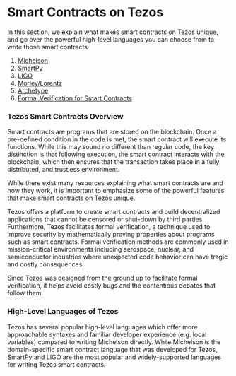 # Smart Contracts on Tezos

In this section, we explain what makes smart contracts on Tezos unique, and go over the powerful high-level languages you can choose from to write those smart contracts.

1. [Michelson](michelson.md)
2. [SmartPy](smartpy.md)
3. [LIGO](ligo.md)
4. [Morley/Lorentz ](untitled.md)
5. [Archetype](archetype.md)
6. [Formal Verification for Smart Contracts](michelsonandcoq.md)

### Tezos Smart Contracts Overview

Smart contracts are programs that are stored on the blockchain. Once a pre-defined condition in the code is met, the smart contract will execute its functions. While this may sound no different than regular code, the key distinction is that following execution, the smart contract interacts with the blockchain, which then ensures that the transaction takes place in a fully distributed, and trustless environment.

While there exist many resources explaining what smart contracts are and how they work, it is important to emphasize some of the powerful features that make smart contracts on Tezos unique. 

Tezos offers a platform to create smart contracts and build decentralized applications that cannot be censored or shut-down by third parties. Furthermore, Tezos facilitates formal verification, a technique used to improve security by mathematically proving properties about programs such as smart contracts. Formal verification methods are commonly used in mission-critical environments including aerospace, nuclear, and semiconductor industries where unexpected code behavior can have tragic and costly consequences.

Since Tezos was designed from the ground up to facilitate formal verification, it helps avoid costly bugs and the contentious debates that follow them.  


### High-Level Languages of Tezos

Tezos has several popular high-level languages which offer more approachable syntaxes and familiar developer experience \(e.g. local variables\) compared to writing Michelson directly. While Michelson is the domain-specific smart contract language that was developed for Tezos, SmartPy and LIGO are the most popular and widely-supported languages for writing Tezos smart contracts.

